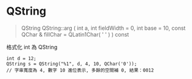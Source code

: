 
# QString


> QString QString::arg ( int a, int fieldWidth = 0, int base = 10, const QChar & fillChar = QLatin1Char( ' ' ) ) const

格式化 int 為 QString
```
int d = 12;
QString s = QString("%1", d, 4, 10, QChar('0'));  
// 字串寬度為 4, 數字 10 進位表示, 多餘的空間補 0, 結果：0012
```
